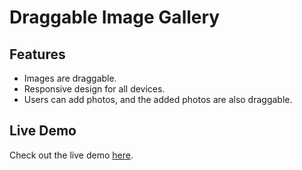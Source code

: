 # Draggable Image Gallery

## Features
- Images are draggable.
- Responsive design for all devices.
- Users can add photos, and the added photos are also draggable.

## Live Demo

Check out the live demo [here](https://draggableimagegallery.netlify.app/).

